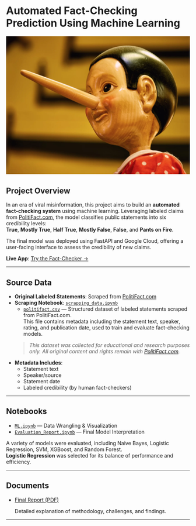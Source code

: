 # Automated Fact-Checking Prediction Using Machine Learning

![Pinocchio](./politifact.png)




##  Project Overview

In an era of viral misinformation, this project aims to build an **automated fact-checking system** using machine learning. Leveraging labeled claims from [PolitiFact.com](https://www.politifact.com/), the model classifies public statements into six credibility levels:  
**True**, **Mostly True**, **Half True**, **Mostly False**, **False**, and **Pants on Fire**.

The final model was deployed using FastAPI and Google Cloud, offering a user-facing interface to assess the credibility of new claims.

 **Live App**: [Try the Fact-Checker →](https://fastapi-app-273008876300.us-central1.run.app/)

---




##  Source Data

- **Original Labeled Statements**: Scraped from [PolitiFact.com](https://www.politifact.com/)
- **Scraping Notebook**: [`scrapping_data.ipynb`](./scrapping_data.ipynb)
  - [`politifact.csv`](./politifact.csv) — Structured dataset of labeled statements scraped from PolitiFact.com.  
  This file contains metadata including the statement text, speaker, rating, and publication date, used to train and evaluate fact-checking models.  
  > *This dataset was collected for educational and research purposes only. All original content and rights remain with [PolitiFact.com](https://www.politifact.com).*
- **Metadata Includes**:
  - Statement text
  - Speaker/source
  - Statement date
  - Labeled credibility (by human fact-checkers)

---

##  Notebooks
- [`ML.ipynb`](./ML%20.ipynb) — Data Wrangling & Visualization
- [`Evaluation_Report.ipynb`](./Evaluation_Report.ipynb) — Final Model Interpretation
 
A variety of models were evaluated, including Naive Bayes, Logistic Regression, SVM, XGBoost, and Random Forest.  
**Logistic Regression** was selected for its balance of performance and efficiency.





---

## Documents

- [Final Report (PDF)](./Automated%20Fact-Checking%20Prediction%20Using%20Machine%20Learning.pdf)

  Detailed explanation of methodology, challenges, and findings.















---

